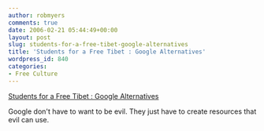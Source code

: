 ```yaml
---
author: robmyers
comments: true
date: 2006-02-21 05:44:49+00:00
layout: post
slug: students-for-a-free-tibet-google-alternatives
title: 'Students for a Free Tibet : Google Alternatives'
wordpress_id: 840
categories:
- Free Culture
---
```


[Students for a Free Tibet : Google Alternatives](http://noluv4google.com/article.php?id=800)  
  
Google don't have to want to be evil. They just have to create resources that evil can use.  


